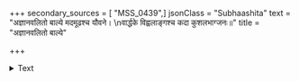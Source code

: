 +++
secondary_sources = [ "MSS_0439",]
jsonClass = "Subhaashita"
text = "अज्ञानवलितो बाल्ये मदमूढश्च यौवने।  \nवार्द्धके विह्वलाङ्गश्च कदा कुशलभाग्जनः॥"
title = "अज्ञानवलितो बाल्ये"

+++

<details><summary>Text</summary>

अज्ञानवलितो बाल्ये मदमूढश्च यौवने।  
वार्द्धके विह्वलाङ्गश्च कदा कुशलभाग्जनः॥
</details>
